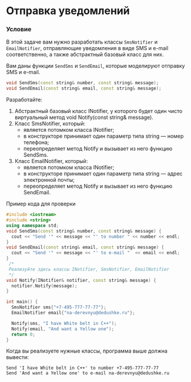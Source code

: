 # Отправка уведомлений

### Условие

В этой задаче вам нужно разработать классы `SmsNotifier` и `EmailNotifier`, отправляющие уведомления в виде SMS и e-mail соответственно, а также абстрактный базовый класс для них.

Вам даны функции `SendSms` и `SendEmail`, которые моделируют отправку SMS и e-mail.

```{.cpp .numberLines}
void SendSms(const string& number, const string& message);
void SendEmail(const string& email, const string& message);
```
Разработайте: 

1. Абстрактный базовый класс INotifier, у которого будет один чисто виртуальный метод void Notify(const string& message).
2. Класс SmsNotifier, который:
   * является потомком класса INotifier;
   * в конструкторе принимает один параметр типа string — номер телефона;
   * переопределяет метод Notify и вызывает из него функцию SendSms.
3. Класс EmailNotifier, который:
   * является потомком класса INotifier;
   * в конструкторе принимает один параметр типа string — адрес электронной почты;
   * переопределяет метод Notify и вызывает из него функцию SendEmail.

Пример кода для проверки

```{.cpp .numberLines}
#include <iostream>
#include <string>
using namespace std;
void SendSms(const string& number, const string& message) {
  cout << "Send '" << message << "' to number " << number << endl;
}
void SendEmail(const string& email, const string& message) {
  cout << "Send '" << message << "' to e-mail "  << email << endl;
}
 /*
 Реализуйте здесь классы INotifier, SmsNotifier, EmailNotifier
 */
void Notify(INotifier& notifier, const string& message) {
  notifier.Notify(message);
}

int main() {
  SmsNotifier sms{"+7-495-777-77-77"};
  EmailNotifier email{"na-derevnyu@dedushke.ru"};

  Notify(sms, "I have White belt in C++");
  Notify(email, "And want a Yellow one");
  return 0;
}
```

Когда вы реализуете нужные классы, программа выше должна вывести:  

```{ cpp .numberLines }
Send 'I have White belt in C++' to number +7-495-777-77-77
Send 'And want a Yellow one' to e-mail na-derevnyu@dedushke.ru
```